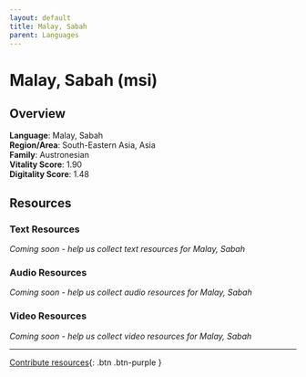 ```yaml
---
layout: default
title: Malay, Sabah
parent: Languages
---
```


# Malay, Sabah (msi)

## Overview

**Language**: Malay, Sabah  
**Region/Area**: South-Eastern Asia, Asia  
**Family**: Austronesian  
**Vitality Score**: 1.90  
**Digitality Score**: 1.48  

## Resources

### Text Resources
*Coming soon - help us collect text resources for Malay, Sabah*

### Audio Resources
*Coming soon - help us collect audio resources for Malay, Sabah*

### Video Resources
*Coming soon - help us collect video resources for Malay, Sabah*

---

[Contribute resources](https://fairtrain.github.io/){: .btn .btn-purple }
